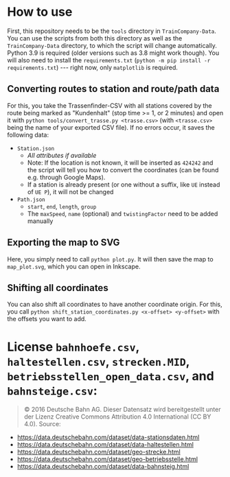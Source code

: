 # How to use

First, this repository needs to be the `tools` directory in `TrainCompany-Data`. You can use the scripts from both this
directory as well as the `TrainCompany-Data` directory, to which the script will change automatically. Python 3.9 is
required (older versions such as 3.8 might work though). You will also need to install
the `requirements.txt` (`python -m pip install -r requirements.txt`) --- right now, only `matplotlib` is required.

## Converting routes to station and route/path data

For this, you take the Trassenfinder-CSV with all stations covered by the route being marked as "Kundenhalt" (stop
time >= 1, or 2 minutes) and open it with `python tools/convert_trasse.py <trasse.csv>` (with `<trasse.csv>` being the
name of your exported CSV file). If no errors occur, it saves the following data:

- `Station.json`
	- _All attributes if available_
	- Note: If the location is not known, it will be inserted as `424242` and the script will tell you how to convert
	  the coordinates (can be found e.g. through Google Maps).
	- If a station is already present (or one without a suffix, like `UE` instead of `UE P`), it will not be changed
- `Path.json`
	- `start`, `end`, `length`, `group`
	- The `maxSpeed`, `name` (optional) and `twistingFactor` need to be added manually

## Exporting the map to SVG

Here, you simply need to call `python plot.py`. It will then save the map to `map_plot.svg`, which you can open in
Inkscape.

## Shifting all coordinates

You can also shift all coordinates to have another coordinate origin. For this, you
call `python shift_station_coordinates.py <x-offset> <y-offset>` with the offsets you want to add.

# License `bahnhoefe.csv`, `haltestellen.csv`, `strecken.MID`, `betriebsstellen_open_data.csv`, and `bahnsteige.csv`:

> © 2016 Deutsche Bahn AG. Dieser Datensatz wird bereitgestellt unter der Lizenz Creative Commons Attribution 4.0 International (CC BY 4.0). Source:

- https://data.deutschebahn.com/dataset/data-stationsdaten.html
- https://data.deutschebahn.com/dataset/data-haltestellen.html
- https://data.deutschebahn.com/dataset/geo-strecke.html
- https://data.deutschebahn.com/dataset/geo-betriebsstelle.html
- https://data.deutschebahn.com/dataset/data-bahnsteig.html